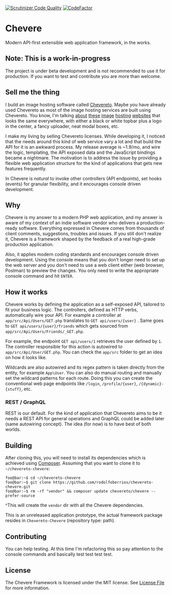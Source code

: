 [![Scrutinizer Code
Quality](https://scrutinizer-ci.com/g/rodolfoberrios/chevereto-chevere/badges/quality-score.png?b=master)](https://scrutinizer-ci.com/g/rodolfoberrios/chevereto-chevere/?branch=master)
[![CodeFactor](https://www.codefactor.io/repository/github/rodolfoberrios/chevereto-chevere/badge)](https://www.codefactor.io/repository/github/rodolfoberrios/chevereto-chevere)

# Chevere

Modern API-first extensible web application framework, in the works.

## Note: This is a work-in-progress

The project is under beta development and is not recommended to use it for production. If you want to test and
contribute you are more than welcome.

## Sell me the thing

I build an image hosting software called [Chevereto](https://chevereto.com/). Maybe you have already used Chevereto as
most of the image hosting services are built using Chevereto. You know, I'm talking [about](https://lightpics.net/)
[these](https://imgbb.com/) [image](https://www.ultraimg.com/) [hosting](https://extraimage.net/)
[websites](https://gifyu.com/) that looks the same everywhere, with either a black or white topbar plus a logo in the
center, a fancy uploader, neat modal boxes, etc.

I make my living by selling Chevereto licenses. While developing it, I noticed that the needs around this kind of web
service vary a lot and that build the API for it is an awkward process. My release average is ~1.9/mo, and wire the
logic, templating, the API exposed data and the JavaScript bindings became a nightmare. The motivation is to address the
issue by providing a flexible web application structure for the kind of applications that gets new features frequently.

In Chevere is _natural_ to invoke other controllers (API endpoints), set hooks (events) for granular flexibility,
and it encourages console driven development.

## Why

Chevere is my answer to a modern PHP web application, and my answer is aware of my context of an indie software
vendor who delivers a production-ready software. Everything expressed in Chevere comes from thousands of client
comments, suggestions, troubles and issues. If you still don't realize it, Chevere is a framework shaped by the
feedback of a real high-grade production application.

Also, it applies modern coding standards and encourages console driven development. Using the console means that you
don't longer need to set up the web server and you don't need to use a web client either (web browser, Postman) to
preview the changes. You only need to write the appropriate console command and hit `ENTER`.

## How it works

Chevere works by defining the application as a self-exposed API, tailored to fit your business logic. The
controllers, defined as HTTP verbs, automatically wire your API. For example a controller at `app/src/Api/Users/GET.php`
translates to `GET api/users/{user}` . Same goes to `GET api/users/{user}/friends` which gets sourced from
`app/src/Api/Users/Friends/_GET.php`.

For example, the endpoint `GET api/users/1` retrieves the user defined by `1`. The controller responsible for this
action is autowired to `app/src/Api/User/GET.php`. You can check the `app/src` folder to get an idea on how it looks
like.

Wildcards are also autowired and its regex pattern is taken directly from the entity, for example `App\User`. You can
also do manual routing and manually set the wildcard patterns for each route. Doing this you can create the conventional
web page endpoints like `/login`, `/profile/{user}`, `/{dynamic}-{stuff}`, etc.

### REST / GraphQL

REST is our default. For the kind of application that Chevereto aims to be it needs a REST API for general operations
and GraphQL could be added later (same autowiring concept). The idea (for now) is to have best of both worlds.

## Building

After cloning this, you will need to install its dependencies which is achieved using
[Composer](https://getcomposer.org/). Assuming that you want to clone it to `~/chevereto-chevere`:

```console
foo@bar:~$ cd ~/chevereto-chevere
foo@bar:~$ git clone https://github.com/rodolfoberrios/chevereto-chevere.git
foo@bar:~$ rm -rf "vendor" && composer update chevereto/chevere --prefer-source
```

^This will create the `vendor` dir with all the Chevere dependencies.

This is an unreleased application prototype, the actual framework package resides in `Chevereto-Chevere` (repository type:
path).

## Contributing

You can help testing. At this time I'm refactoring this so pay attention to the console commands and basically test test
test test.

## License

The Chevere Framework is licensed under the MIT license. See [License File](LICENSE) for more information.

